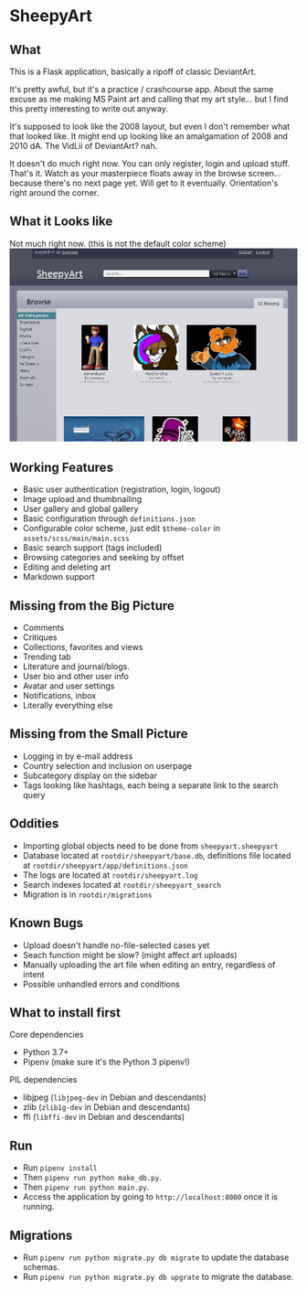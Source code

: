 # SheepyArt

## What
This is a Flask application, basically a ripoff of classic DeviantArt.

It's pretty awful, but it's a practice / crashcourse app. About the same
excuse as me making MS Paint art and calling that my art style... but
I find this pretty interesting to write out anyway.

It's supposed to look like the 2008 layout, but even I don't remember
what that looked like. It might end up looking like an amalgamation of
2008 and 2010 dA. The VidLii of DeviantArt? nah.

It doesn't do much right now. You can only register, login and upload stuff.
That's it. Watch as your masterpiece floats away in the browse screen...
because there's no next page yet. Will get to it eventually. Orientation's
right around the corner.

## What it Looks like
Not much right now. (this is not the default color scheme)
![SheepyArt](screenshot1275.jpg)

## Working Features
  * Basic user authentication (registration, login, logout)
  * Image upload and thumbnailing
  * User gallery and global gallery
  * Basic configuration through `definitions.json`
  * Configurable color scheme, just edit `$theme-color` in `assets/scss/main/main.scss`
  * Basic search support (tags included)
  * Browsing categories and seeking by offset
  * Editing and deleting art
  * Markdown support

## Missing from the Big Picture
  * Comments
  * Critiques
  * Collections, favorites and views
  * Trending tab
  * Literature and journal/blogs.
  * User bio and other user info
  * Avatar and user settings
  * Notifications, inbox
  * Literally everything else

## Missing from the Small Picture
  * Logging in by e-mail address
  * Country selection and inclusion on userpage
  * Subcategory display on the sidebar
  * Tags looking like hashtags, each being a separate link to the search query

## Oddities
  * Importing global objects need to be done from `sheepyart.sheepyart`
  * Database located at `rootdir/sheepyart/base.db`, definitions file located at `rootdir/sheepyart/app/definitions.json`
  * The logs are located at `rootdir/sheepyart.log`
  * Search indexes located at `rootdir/sheepyart_search`
  * Migration is in `rootdir/migrations`

## Known Bugs
  * Upload doesn't handle no-file-selected cases yet
  * Seach function might be slow? (might affect art uploads)
  * Manually uploading the art file when editing an entry, regardless of intent
  * Possible unhandled errors and conditions

## What to install first
Core dependencies
  * Python 3.7+
  * Pipenv (make sure it's the Python 3 pipenv!)

PIL dependencies
  * libjpeg (`libjpeg-dev` in Debian and descendants)
  * zlib (`zlib1g-dev` in Debian and descendants)
  * ffi (`libffi-dev` in Debian and descendants)

## Run
  * Run `pipenv install`
  * Then `pipenv run python make_db.py`.
  * Then `pipenv run python main.py`.
  * Access the application by going to `http://localhost:8000` once
    it is running.

## Migrations
  * Run `pipenv run python migrate.py db migrate` to update the database schemas.
  * Run `pipenv run python migrate.py db upgrate` to migrate the database.
